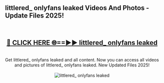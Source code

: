 <h2>littlered_ onlyfans leaked Videos And Photos - Update Files 2025!</h2>
<br>
<div align="center">
<h2><a href="https://linkcuts.com/hfmhzwbr" rel="nofollow">🔴 CLICK HERE 🌐==►► littlered_ onlyfans leaked</a></h2>
<br>
Get littlered_ onlyfans leaked and all content. Now you can access all videos and pictures of littlered_ onlyfans leaked. New Updated Files 2025!
<br>
<br>
<a href="https://linkcuts.com/hfmhzwbr" rel="nofollow" data-target="animated-image.originalLink"><img src="https://i.ibb.co.com/WyWwxjT/player-gif2.gif" alt="littlered_ onlyfans leaked" style="max-width: 100%; display: inline-block;" data-target="animated-image.originalImage"></a>
</div>
<br>